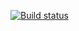 [![Build status](https://ci.appveyor.com/api/projects/status/7xrpynste49sckjt?svg=true)](https://ci.appveyor.com/project/NedoNeo/async-await2)
